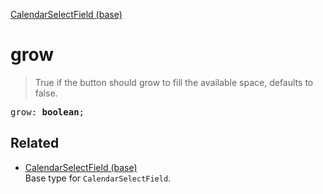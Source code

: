 [CalendarSelectField (base)](CalendarSelectField_base.md)

# grow

> True if the button should grow to fill the available space, defaults to false.

<pre class="docgen_signature">grow: <b>boolean</b>;</pre>

## Related

- [<!--{ref:type}-->CalendarSelectField (base)](CalendarSelectField_base.md) \
    Base type for `CalendarSelectField`.
